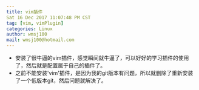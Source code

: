 ```yaml
---
title: vim插件
Sat 16 Dec 2017 11:07:48 PM CST
tag: [vim, vimPlugin]
categories: Linux
author: wmsj100
mail: wmsj100@hotmail.com
---
```


- 安装了很牛逼的vim插件，感觉瞬间就牛逼了，可以好好的学习插件的使用了，然后就是配置属于自己的插件了。
- 之前不能安装'vim'插件，是因为我的git版本有问题，所以就删除了重新安装了一个低版本git，然后问题就解决了。

##  
